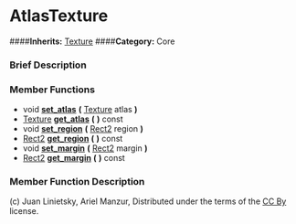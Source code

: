 #  AtlasTexture  
####**Inherits:** [Texture](class_texture)
####**Category:** Core

###  Brief Description  


###  Member Functions 
  * void  **[set&#95;atlas](#set_atlas)**  **(** [Texture](class_texture) atlas  **)**
  * [Texture](class_texture)  **[get&#95;atlas](#get_atlas)**  **(** **)** const
  * void  **[set&#95;region](#set_region)**  **(** [Rect2](class_rect2) region  **)**
  * [Rect2](class_rect2)  **[get&#95;region](#get_region)**  **(** **)** const
  * void  **[set&#95;margin](#set_margin)**  **(** [Rect2](class_rect2) margin  **)**
  * [Rect2](class_rect2)  **[get&#95;margin](#get_margin)**  **(** **)** const

###  Member Function Description  


(c) Juan Linietsky, Ariel Manzur, Distributed under the terms of the [CC By](https://creativecommons.org/licenses/by/3.0/legalcode) license.
